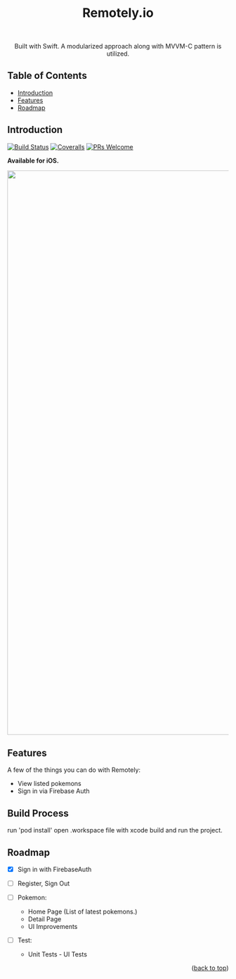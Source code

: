 <h1 align="center"> Remotely.io </h1> <br>

<p align="center">
  Built with Swift. A modularized approach along with  MVVM-C pattern is utilized.
</p>


<!-- START doctoc generated TOC please keep comment here to allow auto update -->
<!-- DON'T EDIT THIS SECTION, INSTEAD RE-RUN doctoc TO UPDATE -->
## Table of Contents

- [Introduction](#introduction)
- [Features](#features)
- [Roadmap](#roadmap)


## Introduction

[![Build Status](https://img.shields.io/travis/gitpoint/git-point.svg?style=flat-square)]()
[![Coveralls](https://img.shields.io/coveralls/github/gitpoint/git-point.svg?style=flat-square)]()
[![PRs Welcome](https://img.shields.io/badge/PRs-welcome-brightgreen.svg?style=flat-square)](http://makeapullrequest.com)

**Available for iOS.**

<p align="center">
  <img src = "https://im2.ezgif.com/tmp/ezgif-2-d762058f87.gif" width=600 height=1282>
</p>

## Features

A few of the things you can do with Remotely:

* View listed pokemons
* Sign in via Firebase Auth

## Build Process
run 'pod install' 
open .workspace file with xcode
build and run the project.

## Roadmap

- [x] Sign in with FirebaseAuth
- [ ] Register, Sign Out 
- [ ] Pokemon:
  -   Home Page (List of latest pokemons.)
  -   Detail Page
  -   UI Improvements
 
-  [ ] Test:
     -    Unit Tests
      -    UI Tests 

<p align="right">(<a href="#top">back to top</a>)</p>
